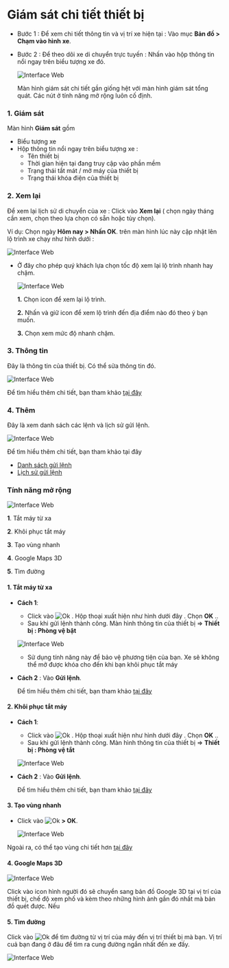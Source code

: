 
# Giám sát chi tiết thiết bị 

- Bước 1 : Để xem chi tiết thông tin và vị trí xe hiện tại : Vào mục **Bản đồ > Chạm vào hình xe**.
- Bước 2 : Để theo  dõi xe di chuyển trực tuyến : Nhấn vào hộp thông tin nổi ngay trên biểu tượng xe đó.

    <span class="icon-left5">![Interface Web](/docs/assets/images/web-interface/app-vcn/nexthome.jpg) 

    Màn hình giám sát chi tiết gần giống hệt với màn hình giám sát tổng quát. Các nút ở tính năng mở rộng luôn cố định.

### 1. Giám sát 

Màn hình **Giám sát**  gồm 
* Biểu tượng xe 
* Hộp thông tin nổi ngay trên biểu tượng xe :
    * Tên thiết bị
    * Thời gian hiện tại đang truy cập vào phần mềm
    * Trạng thái tắt mát / mở máy của thiết bị
    * Trạng thái khóa điện của thiết bị 

### 2. Xem lại
Để xem lại lịch sử di chuyển của xe : Click vào **Xem lại** ( chọn ngày tháng cần xem, chọn theo lựa chọn có sẵn hoặc tùy chọn). 

Ví dụ: Chọn ngày **Hôm nay > Nhấn OK**. trên màn hình lúc này cập nhật lên lộ trình xe chạy như hình dưới :

<span class="icon-left5">![Interface Web](/docs/assets/images/web-interface/app-vcn/review-2.jpg) 

* Ở đây cho phép quý khách lựa chọn tốc độ xem lại lộ trình nhanh hay chậm.

    <span class="icon-left4">![Interface Web](/docs/assets/images/web-interface/app-vcn/history-2.jpg) 

    **1.** Chọn icon để xem lại lộ trình.

    **2.** Nhấn và giữ icon để xem lộ trình đến địa điểm nào đó theo ý bạn muốn.

    **3.** Chọn xem mức độ nhanh chậm.

### 3. Thông tin
 Đây là thông tin của thiết bị. Có thể sửa thông tin đó.

 <span class="icon-left4">![Interface Web](/docs/assets/images/web-interface/app-vcn/infomation-2.jpg)
 
 Để tìm hiểu thêm chi tiết, bạn tham khảo [tại đây](vi/modules/app-vcn/device/#edit-device) <div id="edit-device"> 

### 4. Thêm 

Đây là xem danh sách các lệnh và lịch sử gửi lệnh.

<span class="icon-left4">![Interface Web](/docs/assets/images/web-interface/app-vcn/send-orders.jpg)

Để tìm hiểu thêm chi tiết, bạn tham khảo tại đây
* [Danh sách gửi lệnh](vi/modules/app-vcn/send-order/#send-order) <div id="send-order"> 
* [Lịch sử gửi lệnh](vi/modules/app-vcn/history-send-orders/#history) <div id="history"> 

### Tính năng mở rộng 

<span class="icon-left4">![Interface Web](/docs/assets/images/web-interface/app-vcn/home-3.jpg)

**1**. Tắt máy từ xa

**2**. Khôi phục tắt máy

**3**. Tạo vùng nhanh

**4**. Google Maps 3D

**5**. Tìm đường 

<div id="other" >
</div>

####  1. Tắt máy từ xa
* **Cách 1**: 
    * Click vào <span class="icon-left">![Ok](/docs/assets/images/web-interface/icon/SVG/icons8-lock.svg) . Hộp thoại xuất hiện như hình dưới đây . Chọn **OK**  .. 
    * Sau khi gửi lệnh thành công. Màn hình thông tin của thiết bị => **Thiết bị : Phòng vệ bật**

    <span class="icon-left5">![Interface Web](/docs/assets/images/web-interface/app-vcn/tat-may-tu-xa.jpg)

    * Sử dụng tính năng này để bảo vệ phương tiện của bạn. Xe sẽ không thể mở được khóa cho đến khi bạn khôi phục tắt máy

* **Cách 2** : Vào **Gửi lệnh**.

    Để tìm hiểu thêm chi tiết, bạn tham khảo [tại đây](vi/modules/app-vcn/device/#lock) <div id="lock"> 

#### 2. Khôi phục tắt máy
* **Cách 1**: 
    * Click vào <span class="icon-left">![Ok](/docs/assets/images/web-interface/icon/SVG/icons8-unlock-52.png) . Hộp thoại xuất hiện như hình dưới đây . Chọn **OK**  .. 
    * Sau khi gửi lệnh thành công. Màn hình thông tin của thiết bị => **Thiết bị : Phòng vệ tắt**

    <span class="icon-left5">![Interface Web](/docs/assets/images/web-interface/app-vcn/khoi-phuc-tat-may.jpg)

* **Cách 2** : Vào **Gửi lệnh**.

    Để tìm hiểu thêm chi tiết, bạn tham khảo [tại đây](vi/modules/app-vcn/device/#unlock) <div id="unlock"> 



#### 3. Tạo vùng nhanh

* Click vào <span class="icon-left">![Ok](/docs/assets/images/web-interface/icon/SVG/pentagon.svg) **> OK**.
 
    <span class="icon-left4">![Interface Web](/docs/assets/images/web-interface/app-vcn/create-region.jpg)

Ngoài ra, có thể tạo vùng chi tiết hơn [tại đây](vi/modules/app-vcn/warning-area/#warning-area) <div id="warning-area"> 

#### 4. Google Maps 3D

<span class="icon-left5">![Interface Web](/docs/assets/images/web-interface/app-vcn/vi-tri-cua-ban.jpg) 


Click vào icon hình người đó sẽ chuyển sang bản đồ Google 3D tại vị trí của thiết bị, chế độ xem phố và kèm theo những hình ảnh gần đó nhất mà bản đồ quét được. Nếu 
 

#### 5. Tìm đường

Click vào <span class="icon-left svg-filter-serch">![Ok](/docs/assets/images/web-interface/icon/SVG/directions.svg) để tìm đường từ vị trí của máy đến vị trí thiết bị mà bạn. Vị trí cuả bạn đang ở đâu để tìm ra cung đường ngắn nhất đến xe đấy.

 <span class="icon-left5">![Interface Web](/docs/assets/images/web-interface/app-vcn/search-the-way-1.jpg) 




